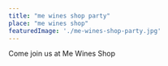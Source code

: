 ```yaml
---
title: "me wines shop party"
place: "me wines shop"
featuredImage: './me-wines-shop-party.jpg'
---
```

Come join us at Me Wines Shop
